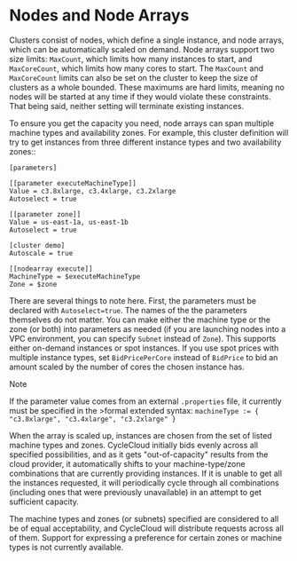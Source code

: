 # Nodes and Node Arrays

Clusters consist of nodes, which define a single instance, and node arrays, which can be automatically scaled on demand. Node arrays support two size limits: ``MaxCount``, which limits how many instances to start, and
``MaxCoreCount``, which limits how many cores to start. The ``MaxCount`` and ``MaxCoreCount`` limits can also be set on the cluster to keep the size of clusters as a whole bounded. These maximums are hard limits, meaning no nodes will be started at any time if they would violate these constraints. That being said, neither setting will terminate existing instances.

To ensure you get the capacity you need, node arrays can span multiple machine types and availability zones. For example, this cluster definition will try to get instances from three different instance types and two availability zones::

    [parameters]

    [[parameter executeMachineType]]
    Value = c3.8xlarge, c3.4xlarge, c3.2xlarge
    Autoselect = true

    [[parameter zone]]
    Value = us-east-1a, us-east-1b
    Autoselect = true

    [cluster demo]
    Autoscale = true

    [[nodearray execute]]
    MachineType = $executeMachineType
    Zone = $zone

There are several things to note here. First, the parameters must be declared with ``Autoselect=true``. The names of the the parameters themselves do not matter. You can make either the machine type or the zone (or both) into parameters as needed (if you are launching nodes into a VPC environment, you can specify ``Subnet`` instead of ``Zone``). This supports either on-demand instances or spot instances. If you use spot prices with multiple instance types, set ``BidPricePerCore`` instead of ``BidPrice`` to bid an amount scaled by the number of cores the chosen instance has.

>[!Note]
>If the parameter value comes from an external `.properties` file, it currently must be specified in the >formal extended syntax:
>`machineType := { "c3.8xlarge", "c3.4xlarge", "c3.2xlarge" }`

When the array is scaled up, instances are chosen from the set of listed machine types and zones.
CycleCloud initially bids evenly across all specified possibilities, and as it gets "out-of-capacity"
results from the cloud provider, it automatically shifts to your machine-type/zone combinations
that are currently providing instances. If it is unable to get all the instances requested,
it will periodically cycle through all combinations (including ones that were previously unavailable)
in an attempt to get sufficient capacity.

The machine types and zones (or subnets) specified are considered to all be of equal acceptability,
and CycleCloud will distribute requests across all of them. Support for expressing a
preference for certain zones or machine types is not currently available.
